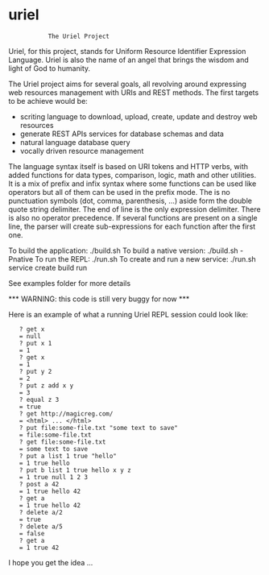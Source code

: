 # uriel

               The Uriel Project
               
Uriel, for this project, stands for Uniform Resource Identifier Expression Language. Uriel is also the name of an angel that brings the wisdom and light of God to humanity. 

The Uriel project aims for several goals, all revolving around expressing web resources management with URIs and REST methods. The first targets to be achieve would be:
- scriting language to download, upload, create, update and destroy web resources
- generate REST APIs services for database schemas and data
- natural language database query
- vocally driven resource management

The language syntax itself is based on URI tokens and HTTP verbs, with added functions for data types, comparison, logic, math and other utilities. It is a mix of prefix and infix syntax where some functions can be used like operators but all of them can be used in the prefix mode. The is no punctuation symbols (dot, comma, parenthesis, ...) aside form the double quote string delimiter. The end of line is the only expression delimiter. There is also no operator precedence. If several functions are present on a single line, the parser will create sub-expressions for each function after the first one.

To build the application: ./build.sh
To build a native version: ./build.sh -Pnative
To run the REPL: ./run.sh
To create and run a new service: ./run.sh service <service-config-file> create build run

See examples folder for more details

*** WARNING: this code is still very buggy for now ***

Here is an example of what a running Uriel REPL session could look like:
```
   ? get x
   = null
   ? put x 1
   = 1
   ? get x
   = 1
   ? put y 2
   = 2
   ? put z add x y
   = 3
   ? equal z 3
   = true
   ? get http://magicreg.com/
   = <html> ... </html>
   ? put file:some-file.txt "some text to save"
   = file:some-file.txt
   ? get file:some-file.txt
   = some text to save
   ? put a list 1 true "hello"
   = 1 true hello
   ? put b list 1 true hello x y z
   = 1 true null 1 2 3
   ? post a 42
   = 1 true hello 42
   ? get a
   = 1 true hello 42
   ? delete a/2
   = true
   ? delete a/5
   = false
   ? get a
   = 1 true 42
```

I hope you get the idea ...



